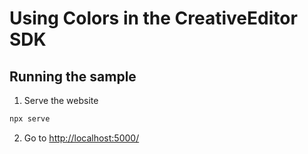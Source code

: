 # Using Colors in the CreativeEditor SDK

## Running the sample

1. Serve the website

```bash
npx serve
```

2. Go to [http://localhost:5000/](http://localhost:5000/)
